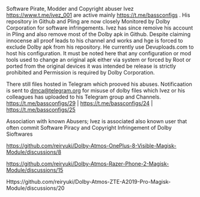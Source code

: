 Software Pirate, Modder and Copyright abuser Ivez https://www.t.me/ivez_001 are active mainly https://t.me/bassconfigs . His repository in Github and Pling are now closely Monitored by Dolby Corporation for software infringements. Ivez has since remoive his account in Pling and also remove most of the Dolby apk in Github. Despite claiming innocense all proof leads to his channel and works and hge is forced to exclude Dolby apk from his repository. He currently use Devuploads.com to host his configuration. It must be noted here that any configuration or mod tools used to change an original apk either via system or forced by Root or ported from the original devices it was intended be release is strictly prohibited and Permission is required by Dolby Corporation. 

There still files hosted in Telegram which prooved his abuses. Notificaation is sent to dmca@telegram.org for misuse of dolby files which Ivez or his colleagues has uploaded to his Telegram group and  Channels.
https://t.me/bassconfigs/29  |  https://t.me/bassconfigs/24  |  https://t.me/bassconfigs/25

Association with known Abusers;
Ivez is associated also known user that often commit Software Piracy and Copyright Infringement of Dolby Sioftwares 

https://github.com/reiryuki/Dolby-Atmos-OnePlus-8-Visible-Magisk-Module/discussions/8

https://github.com/reiryuki/Dolby-Atmos-Razer-Phone-2-Magisk-Module/discussions/15

Https://github.com/reiryuki/Dolby-Atmos-ZTE-A2019-Pro-Magisk-Module/discussions/20


